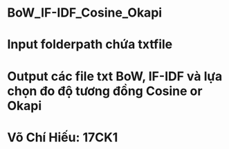 # BoW_IF-IDF_Cosine_Okapi
# Input folderpath chứa txtfile
# Output các file txt BoW, IF-IDF và lựa chọn đo độ tương đồng Cosine or Okapi
# Võ Chí Hiếu: 17CK1
